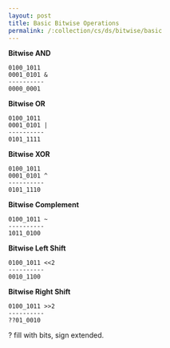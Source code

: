 ```yaml
---
layout: post
title: Basic Bitwise Operations
permalink: /:collection/cs/ds/bitwise/basic
---
```



**Bitwise AND**
```
0100_1011
0001_0101 &
----------
0000_0001
```

**Bitwise OR**
```
0100_1011
0001_0101 |
----------
0101_1111
```

**Bitwise XOR**
```
0100_1011
0001_0101 ^
----------
0101_1110
```

**Bitwise Complement**
```
0100_1011 ~
----------
1011_0100
```

**Bitwise Left Shift**
```
0100_1011 <<2
----------
0010_1100
```

**Bitwise Right Shift**
```
0100_1011 >>2
----------
??01_0010
```
? fill with bits, sign extended.
